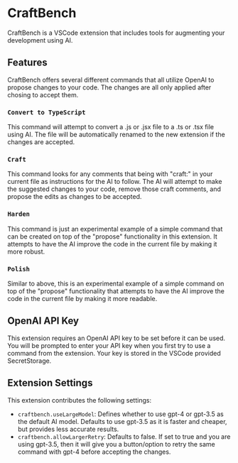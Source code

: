 # CraftBench

CraftBench is a VSCode extension that includes tools for augmenting your development using AI.

## Features

CraftBench offers several different commands that all utilize OpenAI to propose changes to your code. The changes are all only applied after chosing to accept them.

### `Convert to TypeScript`

This command will attempt to convert a .js or .jsx file to a .ts or .tsx file using AI. The file will be automatically renamed to the new extension if the changes are accepted.

### `Craft`

This command looks for any comments that being with "craft:" in your current file as instructions for the AI to follow. The AI will attempt to make the suggested changes to your code, remove those craft comments, and propose the edits as changes to be accepted.

### `Harden`

This command is just an experimental example of a simple command that can be created on top of the "propose" functionality in this extension. It attempts to have the AI improve the code in the current file by making it more robust.

### `Polish`

Similar to above, this is an experimental example of a simple command on top of the "propose" functionality that attempts to have the AI improve the code in the current file by making it more readable.

## OpenAI API Key

This extension requires an OpenAI API key to be set before it can be used. You will be prompted to enter your API key when you first try to use a command from the extension. Your key is stored in the VSCode provided SecretStorage.

## Extension Settings

This extension contributes the following settings:

* `craftbench.useLargeModel`: Defines whether to use gpt-4 or gpt-3.5 as the default AI model. Defaults to use gpt-3.5 as it is faster and cheaper, but provides less accurate results.
* `craftbench.allowLargerRetry`: Defaults to false. If set to true and you are using gpt-3.5, then it will give you a button/option to retry the same command with gpt-4 before accepting the changes.
